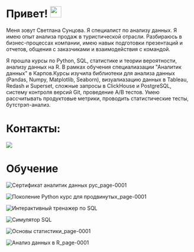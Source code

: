 <h1>
  Привет!
  <img src="https://media.giphy.com/media/hvRJCLFzcasrR4ia7z/giphy.gif" width="30px"/>
</h1>

Меня зовут Светлана Сунцова. 
Я специалист по анализу данных. Я имею опыт анализа продаж в туристической отрасли. Разбираюсь в бизнес-процессах компании, имею навык подготовки презентаций и отчетов, общения с заказчиками и взаимодействия с командой.
</div>


Я прошла курсы по Python, SQL, статистике и теории вероятности, анализу данных на R. В рамках обучения специалиазации "Аналитик данных" в Карпов.Курсы изучила библиотеки для анализа данных (Pandas, Numpy, Matplotlib, Seaborn), визуалиазацию данных в Tableau, Redash и Superset, сложные запросы в ClickHouse и PostgreSQL, систему контроля версий Git, проведение A/B тестов. Умею рассчитывать продуктовые метрики, проводить статистические тесты,  бутстрэп-анализ.


# Контакты:
</div>
<div id="badges">
  <a href="https://t.me/Svet_lana897">
    <img src="https://img.shields.io/badge/Telegram-blue?logo=telegram&logoColor=white&style=for-the-badge"/>
  </a>
</div>

# Обучение
![Сертификат аналитик данных рус_page-0001](https://github.com/SvetlanaSuntsova/SvetlanaSuntsova/assets/152259002/bc1aa589-3513-470e-931c-7e0fa33b2189)

![Поколение Python курс для продвинутых_page-0001](https://github.com/SvetlanaSuntsova/SvetlanaSuntsova/assets/152259002/d5de45a0-b05f-48b5-aa5a-877d07909b7f)

![Интерактивный тренажер по SQL](https://github.com/SvetlanaSuntsova/SvetlanaSuntsova/assets/152259002/b731948e-d1c0-45ae-9f0d-c528ff7981ed)

![Симулятор SQL](https://github.com/SvetlanaSuntsova/SvetlanaSuntsova/assets/152259002/beb98b88-18fa-4b26-8276-5c52d36dc393)

![Основы статистики_page-0001](https://github.com/SvetlanaSuntsova/SvetlanaSuntsova/assets/152259002/de3ef1ca-5213-4c20-adcc-965f524690b3)

![Анализ данных в R_page-0001](https://github.com/SvetlanaSuntsova/SvetlanaSuntsova/assets/152259002/42fc41b4-4581-4205-a2fc-199cd91ad58f)
